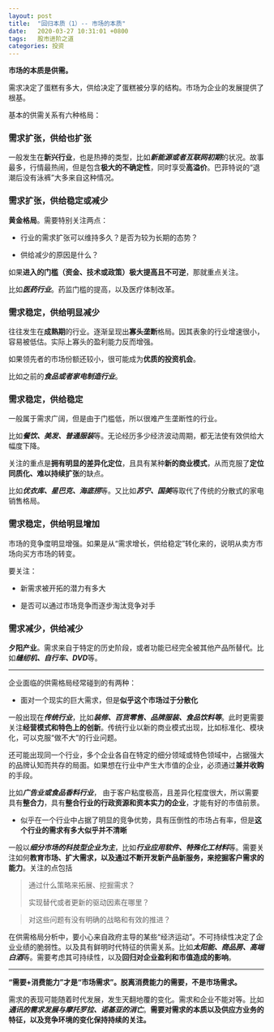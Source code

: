 ```yaml
---
layout: post
title:  "回归本质（1）-- 市场的本质"
date:   2020-03-27 10:31:01 +0800
tags:   股市进阶之道
categories: 投资
---
```


**市场的本质是供需。**

需求决定了蛋糕有多大，供给决定了蛋糕被分享的结构。市场为企业的发展提供了根基。

基本的供需关系有六种格局：

### 需求扩张，供给也扩张

一般发生在**新兴行业**，也是热捧的类型，比如***新能源或者互联网初期***的状况。故事最多，行情最热闹，但是包含**极大的不确定性**，同时享受**高溢价**。巴菲特说的“退潮后没有泳裤”大多来自这种情况。

### 需求扩张，供给稳定或减少

**黄金格局**。需要特别关注两点：

+ 行业的需求扩张可以维持多久？是否为较为长期的态势？

+ 供给减少的原因是什么？

如果**进入的门槛（资金、技术或政策）极大提高且不可逆**，那就重点关注。

比如***医药行业***。药监门槛的提高，以及医疗体制改革。

### 需求稳定，供给明显减少

往往发生在**成熟期**的行业。逐渐呈现出**寡头垄断**格局。因其表象的行业增速很小，容易被低估。实际上寡头的盈利能力反而增强。

如果领先者的市场份额还较小，很可能成为**优质的投资机会**。

比如之前的***食品或者家电制造行业***。

### 需求稳定，供给稳定

一般属于需求广阔，但是由于门槛低，所以很难产生垄断性的行业。

比如***餐饮、美发、普通服装***等。无论经历多少经济波动周期，都无法使有效供给大幅度下降。

关注的重点是**拥有明显的差异化定位**，且具有某种**新的商业模式**，从而克服了**定位同质化、难以持续扩张**的缺点。

比如***优衣库、星巴克、海底捞***等。又比如***苏宁、国美***等取代了传统的分散式的家电销售格局。


### 需求稳定，供给明显增加

市场的竞争度明显增强。如果是从“需求增长，供给稳定”转化来的，说明从卖方市场向买方市场的转变。

要关注：

+ 新需求被开拓的潜力有多大

+ 是否可以通过市场竞争而逐步淘汰竞争对手

### 需求减少，供给减少

**夕阳产业**。需求来自于特定的历史阶段，或者功能已经完全被其他产品所替代。比如***缝纫机、自行车、DVD***等。

---
企业面临的供需格局经常碰到的有两种：

+ 面对一个现实的巨大需求，但是**似乎这个市场过于分散化**

一般出现在***传统行业***，比如***装修、百货零售、品牌服装、食品饮料等***。此时更需要关注**经营模式和特色上的创新**。传统行业以新的商业模式出现，比如标准化、模块化，可以克服“做不大”的行业问题。

还可能出现同一个行业，多个企业各自在特定的细分领域或特色领域中，占据强大的品牌认知而共存的局面。如果想在行业中产生大市值的企业，必须通过**兼并收购**的手段。

比如***广告业或食品香料行业***， 由于客户粘度极高，且差异化程度很大，所以需要具有**整合力**，具有**整合行业的行政资源和资本实力的企业**，才能有好的市值前景。

+ 似乎在一个行业中占据了明显的竞争优势，具有压倒性的市场占有率，但是**这个行业的需求有多大似乎并不清晰**

一般以***细分市场的科技型企业为主***，比如***行业应用软件、特殊化工材料***等。需要关注如何**教育市场、扩大需求，以及通过不断开发新产品新服务，来挖掘客户需求的能力**。关注的点包括

> 通过什么策略来拓展、挖掘需求？
> 
> 实现替代或者更新的驱动因素在哪里？

> 对这些问题有没有明确的战略和有效的推进？


在供需格局分析中，要小心来自政府主导的某些“经济运动”。不可持续性决定了企业业绩的脆弱性。以及具有鲜明时代特征的供需关系。比如***太阳能、商品房、高端白酒***等。需要考虑其可持续性，以及**回归对企业盈利和市值造成的影响**。

---
**“需要+消费能力”才是“市场需求”。脱离消费能力的需要，不是市场需求。**

需求的表现可能随着时代发展，发生天翻地覆的变化。需求和企业不能对等。比如***通讯的需求发展与摩托罗拉、诺基亚的消亡***。**需要对需求的本质以及供应方业务的特征，以及竞争环境的变化保持持续的关注。**